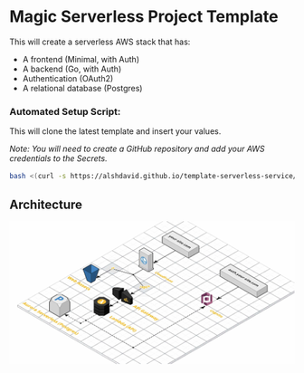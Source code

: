 # Magic Serverless Project Template

This will create a serverless AWS stack that has:
 
- A frontend (Minimal, with Auth)
- A backend (Go, with Auth)
- Authentication (OAuth2)
- A relational database (Postgres)

### Automated Setup Script:

This will clone the latest template and insert your values.

_Note: You will need to create a GitHub repository and add your AWS credentials to the Secrets._

```bash
bash <(curl -s https://alshdavid.github.io/template-serverless-service/setup.bash)
```

## Architecture

![./.github/assets/diagram.jpg](./.github/assets/diagram.jpg)
 